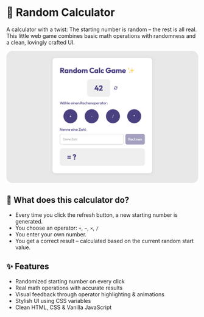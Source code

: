 # 🎲 Random Calculator

A calculator with a twist: The starting number is random – the rest is all real.  
This little web game combines basic math operations with randomness and a clean, lovingly crafted UI.

![Screenshot of the calculator](assets/random_calculator_screenshot.png)

## 🤔 What does this calculator do?

- Every time you click the refresh button, a new starting number is generated.
- You choose an operator: `+`, `−`, `×`, `/`
- You enter your own number.
- You get a correct result – calculated based on the current random start value.

## ✨ Features

- Randomized starting number on every click
- Real math operations with accurate results
- Visual feedback through operator highlighting & animations
- Stylish UI using CSS variables
- Clean HTML, CSS & Vanilla JavaScript
